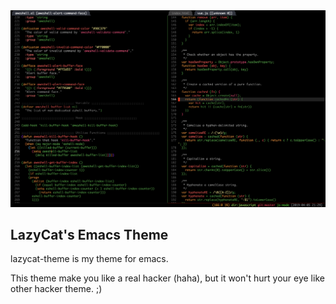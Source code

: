 <img src="./screenshot.png">

## LazyCat's Emacs Theme
lazycat-theme is my theme for emacs.

This theme make you like a real hacker (haha), but it won't hurt your eye like other hacker theme. ;)

